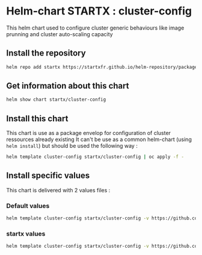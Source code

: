 # Helm-chart STARTX : cluster-config

This helm chart used to configure cluster generic behaviours like image prunning and cluster auto-scaling capacity 

## Install the repository

```bash
helm repo add startx https://startxfr.github.io/helm-repository/packages/
```

## Get information about this chart

```bash
helm show chart startx/cluster-config
```

## Install this chart

This chart is use as a package envelop for configuration of cluster ressources already existing
It can't be use as a common helm-chart (using ```helm install```) but should be used the
following way :

```bash
helm template cluster-config startx/cluster-config | oc apply -f -
```

## Install specific values

This chart is delivered with 2 values files :

### Default values

```bash
helm template cluster-config startx/cluster-config -v https://github.com/startxfr/helm-repository/blob/master/charts/cluster-config/values.yaml | oc apply -f -
```

### startx values

```bash
helm template cluster-config startx/cluster-config -v https://github.com/startxfr/helm-repository/blob/master/charts/cluster-config/values-startx.yaml | oc apply -f -
```
